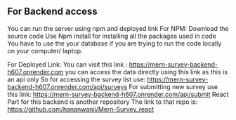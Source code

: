 ## For Backend access
You can run the server using npm and deployed link
For NPM:
Download the source code
Use Npm install for installing all the packages used in code
You have to use the your database if you are trying to run the code locally on your computer/ laptop.

For Deployed Link:
You can visit this link : https://mern-survey-backend-h607.onrender.com
you can access the data directly using this link as this is an api only 
So for accessing the survey list use:
https://mern-survey-backend-h607.onrender.com/api/surveys
For submitting new survey use this link:
https://mern-survey-backend-h607.onrender.com/api/submit
React Part for this backend is another repository
The link to that repo is: https://github.com/hananwanii/Mern-Survey_react
